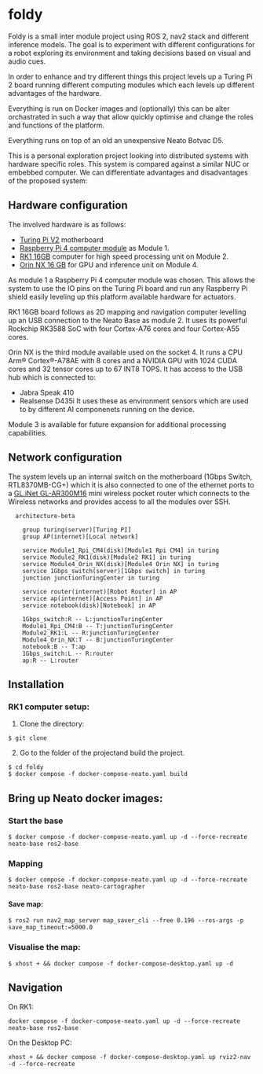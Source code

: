 # foldy

Foldy is a small inter module project using ROS 2, nav2 stack and different inference models. The goal is to experiment with different configurations for a robot exploring its environment and taking decisions based on visual and audio cues.

In order to enhance and try different things this project levels up a Turing Pi 2 board running different computing modules which each levels up different advantages of the hardware.

Everything is run on Docker images and (optionally) this can be alter orchastrated in such a way that allow quickly optimise and change the roles and functions of the platform.

Everything runs on top of an old an unexpensive Neato Botvac D5.

This is a personal exploration project looking into distributed systems with hardware specific roles. This system is compared against a similar NUC or embebbed computer. We can differentiate advantages and disadvantages of the proposed system:


## Hardware configuration

The involved hardware is as follows:

- [Turing Pi V2](https://docs.turingpi.com/docs/turing-pi2-intro) motherboard
- [Raspberry Pi 4 computer module](https://www.raspberrypi.com/products/compute-module-4/) as Module 1.
- [RK1 16GB](https://turingpi.com/product/turing-rk1/?attribute_ram=8+GB) computer for high speed processing unit on Module 2.
- [Orin NX 16 GB](https://www.nvidia.com/es-la/autonomous-machines/embedded-systems/jetson-orin/) for GPU and inference unit on Module 4.

As module 1 a Raspberry Pi 4 computer module was chosen. This allows the system to use the IO pins on the Turing Pi board and run any Raspberry Pi shield easily leveling up this platform available hardware for actuators.

RK1 16GB board follows as 2D mapping and navigation computer levelling up an USB connection to the Neato Base as module 2. It uses its powerful Rockchip RK3588 SoC with four Cortex-A76 cores and four Cortex-A55 cores.

Orin NX is the third module available used on the socket 4. It runs a CPU Arm® Cortex®-A78AE with 8 cores and a NVIDIA GPU with 1024 CUDA cores and 32 tensor cores up to 67 INT8 TOPS. It has access to the USB hub which is connected to:
- Jabra Speak 410
- Realsense D435i
It uses these as environment sensors which are used to by different AI componenets running on the device.

Module 3 is available for future expansion for additional processing capabilities.

## Network configuration

The system levels up an internal switch on the motherboard (1Gbps Switch, RTL8370MB-CG+) which it is also connected to one of the ethernet ports to a [GL.iNet GL-AR300M16](https://store.gl-inet.com/products/gl-ar300m16-mini-smart-router?variant=39350896787550) mini wireless pocket router which connects to the Wireless networks and provides access to all the modules over SSH.


```mermaid
  architecture-beta

    group turing(server)[Turing PI]
    group AP(internet)[Local network]
    
    service Module1_Rpi_CM4(disk)[Module1 Rpi CM4] in turing
    service Module2_RK1(disk)[Module2 RK1] in turing
    service Module4_Orin_NX(disk)[Module4 Orin NX] in turing
    service 1Gbps_switch(server)[1Gbps switch] in turing
    junction junctionTuringCenter in turing

    service router(internet)[Robot Router] in AP
    service ap(internet)[Access Point] in AP
    service notebook(disk)[Notebook] in AP

    1Gbps_switch:R -- L:junctionTuringCenter
    Module1_Rpi_CM4:B -- T:junctionTuringCenter
    Module2_RK1:L -- R:junctionTuringCenter
    Module4_Orin_NX:T -- B:junctionTuringCenter
    notebook:B -- T:ap
    1Gbps_switch:L -- R:router
    ap:R -- L:router
```

## Installation

### RK1 computer setup:

1) Clone the directory:
```
$ git clone 
```

2) Go to the folder of the projectand build the project.
```
$ cd foldy
$ docker compose -f docker-compose-neato.yaml build
```

## Bring up Neato docker images:

### Start the base
```
$ docker compose -f docker-compose-neato.yaml up -d --force-recreate neato-base ros2-base
```

### Mapping
```
$ docker compose -f docker-compose-neato.yaml up -d --force-recreate neato-base ros2-base neato-cartographer
```

#### Save map:
```
$ ros2 run nav2_map_server map_saver_cli --free 0.196 --ros-args -p save_map_timeout:=5000.0
```

### Visualise the map:
```
$ xhost + && docker compose -f docker-compose-desktop.yaml up -d
```

## Navigation

On RK1:
```
docker compose -f docker-compose-neato.yaml up -d --force-recreate neato-base ros2-base
```

On the Desktop PC:
```
xhost + && docker compose -f docker-compose-desktop.yaml up rviz2-nav -d --force-recreate
```